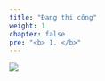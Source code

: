 ```yaml
---
title: "Đang thi công"
weight: 1
chapter: false
pre: "<b> 1. </b>"
---
```


![](../../../images/1/work.bmp)